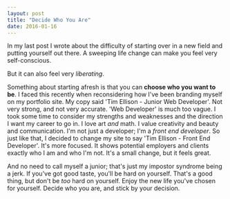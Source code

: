 ```yaml
---
layout: post
title: "Decide Who You Are"
date: 2016-01-16
---
```


In my last post I wrote about the difficulty of starting over in a new field and putting yourself out there. A sweeping life change can make you feel very self-conscious.

But it can also feel very *liberating*.

Something about starting afresh is that you can **choose who you want to be**. I faced this recently when reconsidering how I've been branding myself on my portfolio site. My copy said 'Tim Ellison - Junior Web Developer'. Not very strong, and not very accurate. 'Web Developer' is much too vague. I took some time to consider my strengths and weaknesses and the direction I want my career to go in. I love art *and* math. I value creativity and beauty and communication. I'm not just a developer; I'm a *front end developer*. So just like that, I decided to change my site to say 'Tim Ellison - Front End Developer'. It's more focused. It shows potential employers and clients exactly who I am and who I'm not. It's a small change, but it feels great. 

And no need to call myself a junior; that's just my impostor syndrome being a jerk. If you've got good taste, you'll be hard on yourself. That's a good thing, but don't be *too* hard on yourself. Enjoy the new life you've chosen for yourself. Decide who you are, and stick by your decision.